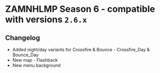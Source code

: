 # ZAMNHLMP Season 6 - compatible with versions `2.6.x`
## Changelog
- Added night/day variants for Crossfire & Bounce - Crossfire_Day & Bounce_Day
- New map - Flashback
- New menu background